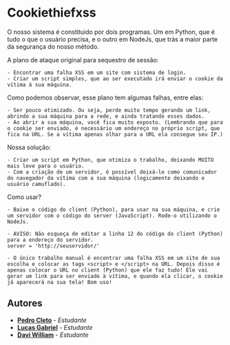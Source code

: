 # Cookiethiefxss


O nosso sistema é constituido por dois programas. Um em Python, que é tudo o que o usuário precisa, e o outro em NodeJs, que trás a maior parte da segurança do nosso método.

A plano de ataque original para sequestro de sessão:

	- Encontrar uma falha XSS em um site com sistema de login.
	- Criar um script simples, que ao ser executado irá enviar o cookie da vítima à sua máquina.

Como podemos observar, esse plano tem algumas falhas, entre elas:

	- Ser pouco otimizado. Ou seja, perde muito tempo gerando um link, abrindo a sua máquina para a rede, e ainda tratando esses dados.
	- Ao abrir a sua máquina, você fica muito exposto. (Lembrando que para o cookie ser enviado, é necessário um endereço no próprio script, que fica na URL. Se a vítima apenas olhar para a URL ela consegue seu IP.)

Nossa solução:

	- Criar um script em Python, que otimiza o trabalho, deixando MUITO mais leve para o usuário.
	- Com a criação de um servidor, é possível deixá-lo como comunicador do navegador da vítima com a sua máquina (logicamente deixando o usuário camuflado).

Como usar?

	- Baixe o código do client (Python), para usar na sua máquina, e crie um servidor com o código do server (JavaScript). Rode-o utilizando o NodeJs.

	- AVISO: Não esqueça de editar a linha 12 do código do client (Python) para a endereço do servidor.
	server = 'http://seuservidor/'

	- O único trabalho manual é encontrar uma falha XSS em um site de sua escolha e colocar as tags <script> e </script> na URL. Depois disso é apenas colocar o URL no client (Python) que ele faz tudo! Ele vai gerar um link para ser enviado à vítima, e quando ela clicar, o cookie já aparecerá na sua tela! Bom uso!

## Autores

* **[Pedro Cleto](https://github.com/cl3t0)** - *Estudante*
* **[Lucas Gabriel](https://github.com/JackC0der)** - *Estudante*
* **[Davi William](https://github.com/daviwms999)** - *Estudante*
